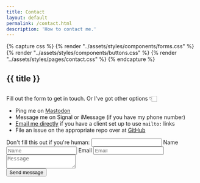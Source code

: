 ```yaml
---
title: Contact
layout: default
permalink: /contact.html
description: 'How to contact me.'
---
```

{% capture css %}
  {% render "../assets/styles/components/forms.css" %}
  {% render "../assets/styles/components/buttons.css" %}
  {% render "../assets/styles/pages/contact.css" %}
{% endcapture %}
<style>{{ css }}</style>
<h2 class="page__header">{{ title }}</h2>
<div class="contact__wrapper">
  <div class="column contact__description">
    <p>Fill out the form to get in touch. Or I've got other options 👇🏻</p>
    <ul>
      <li>Ping me on <a href="https://social.lol/@cory">Mastodon</a></li>
      <li>Message me on Signal or iMessage (if you have my phone number)</li>
      <li><a href="mailto:{{ meta.email }}">Email me directly</a> if you have a client set up to use <code>mailto:</code> links</li>
      <li>File an issue on the appropriate repo over at <a href="https://github.com/cdransf">GitHub</a></li>
    </ul>
  </div>
  <form onsubmit="clicky?.log('/contact', 'Contact form submitted', 'click')" class="column" method="POST" action="/contact/success" name="contact" netlify netlify-honeypot="bot-field">
    <label class="hidden">
      Don't fill this out if you're human: <input name="bot-field" />
    </label>
    <label>
      <span class="hidden">Name</span>
      <input type="text" name="name" placeholder="Name" required />
    </label>
    <label>
      <span class="hidden">Email</span>
      <input type="email" name="email" placeholder="Email" required />
    </label>
    <textarea name="message" placeholder="Message" required></textarea>
    <div class="flex--centered justify--centered">
      <button type="submit">Send message</button>
    </div>
  </form>
</div>
